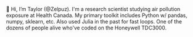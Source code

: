 👋 Hi, I’m Taylor (@Zelpuz). I'm a research scientist studying air pollution exposure at Health Canada. My primary toolkit includes Python w/ pandas, numpy, sklearn, etc. Also used Julia in the past for fast loops. One of the dozens of people alive who've coded on the Honeywell TDC3000.
